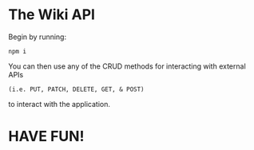 # The Wiki API
Begin by running: 
```
npm i
```
You can then use any of the CRUD methods for interacting with external APIs 
```
(i.e. PUT, PATCH, DELETE, GET, & POST) 
```

to interact with the application.

# HAVE FUN!